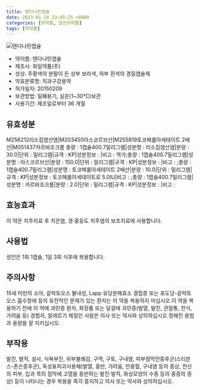 ```yaml
---
title: 텐다나민캡슐
date: 2023-01-14 23:45:25 +0800
categories: [의약품, 일반의약품]
tags: [의약품]
---
```

![텐다나민캡슐](https://nedrug.mfds.go.kr/pbp/cmn/itemImageDownload/147427000324100090)

- 약이름: 텐다나민캡슐
- 제조사: 화일약품(주)
- 성상: 주황색의 분말이 든 상부 보라색, 하부 흰색의 경질캡슐제
- 약효분류명: 치과구강용약
- 허가일자: 20150209
- 보관방법: 밀폐용기, 실온(1~30℃)보관
- 사용기간: 제조일로부터 36 개월
## 유효성분
M256212리소짐염산염|M203450아스코르브산|M255819토코페롤아세테이트 2배산|M051437카르바조크롬
총량 : 1캡슐400.7밀리그램|성분명 : 리소짐염산염|분량 : 30.0|단위 : 밀리그램|규격 : KP|성분정보 : |비고 : 역가;총량 : 1캡슐400.7밀리그램|성분명 : 아스코르브산|분량 : 150.0|단위 : 밀리그램|규격 : KP|성분정보 : |비고 : ;총량 : 1캡슐400.7밀리그램|성분명 : 토코페롤아세테이트 2배산|분량 : 10.0|단위 : 밀리그램|규격 : KP|성분정보 : 토코페롤아세테이트로 5.0IU|비고 : ;총량 : 1캡슐400.7밀리그램|성분명 : 카르바조크롬|분량 : 2.0|단위 : 밀리그램|규격 : KP|성분정보 : |비고 :
## 효능효과
이 약은 치주치료 후 치은염, 경·중등도 치주염의 보조치료에 사용합니다.
## 사용법
성인은 1회 1캡슐, 1일 3회 식후에 복용합니다.
## 주의사항
15세 미만의 소아, 갈락토오스 불내성, Lapp 유당분해효소 결핍증 또는 포도당-갈락토오스 흡수장애 등의 유전적인 문제가 있는 환자는 이 약을 복용하지 마십시오.이 약을 복용하기 전에 이 약에 과민증 환자, 화장품 또는 달걀에 과민증(발열, 발진, 관절통, 천식, 가려움 등) 경험자, 알레르기 체질인 사람은 의사 또는 약사와 상의하십시오.정해진 용법과 용량을 잘 지키십시오.
## 부작용
발진, 발적, 설사, 식욕부진, 위부불쾌감, 구역, 구토, 구내염, 피부점막안증후군(스티븐스-존슨증후군), 독성표피괴사용해(발열, 홍반, 가려움, 안충혈, 구내염 등의 증상, 전신의 피부, 입과 목의 점막에 고열을 동반하는 발진·발적, 화상모양의 수종 등의 중증의 증상) 등이 나타나는 경우 복용을 즉각 중지하고 의사 또는 약사와 상의하십시오.
